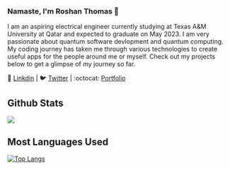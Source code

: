 ### Namaste, I'm Roshan Thomas :pray: 

I am an aspiring electrical engineer currently studying at Texas A&M University at Qatar and expected to graduate on May 2023. I am very passionate about quantum software devlopment and quantum computing. My coding journey has taken me through various technologies to create useful apps for the people around me or myself. Check out my projects below to get a glimpse of my journey so far.

:necktie: [Linkdin](https://www.linkedin.com/in/roshan-sunil-thomas/) | :bird: [Twitter](https://twitter.com/roshan__thomas) | :octocat: [Portfolio](https://www.roshanthomas.tech/) 

## Github Stats

<img src="https://github-readme-stats.vercel.app/api?username=Roshan-Thomas&&show_icons=true&theme=gotham">

## Most Languages Used

[![Top Langs](https://github-readme-stats.vercel.app/api/top-langs/?username=Roshan-Thomas&layout=compact)](https://github.com/Roshan-Thomas/Django-Ecommerce-Website)



